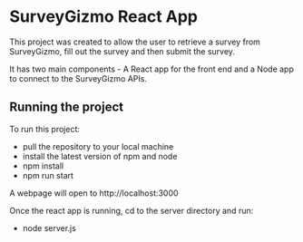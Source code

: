 # SurveyGizmo React App

This project was created to allow the user to retrieve a survey from SurveyGizmo, fill out the survey and then submit the survey.

It has two main components - A React app for the front end and a Node app to connect to the SurveyGizmo APIs.

## Running the project

To run this project:
- pull the repository to your local machine
- install the latest version of npm and node
- npm install
- npm run start

A webpage will open to http://localhost:3000

Once the react app is running, cd to the server directory and run:
- node server.js
